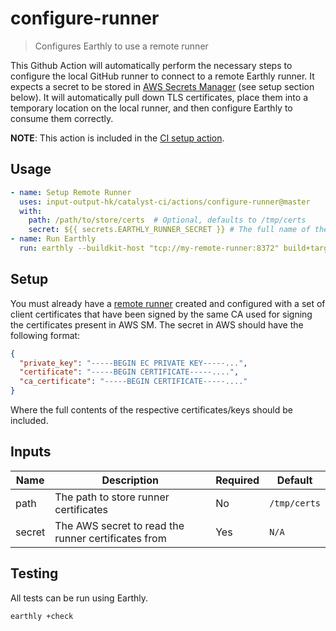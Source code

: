 # configure-runner

> Configures Earthly to use a remote runner

This Github Action will automatically perform the necessary steps to configure the local GitHub runner to connect to a remote
Earthly runner.
It expects a secret to be stored in [AWS Secrets Manager][asm] (see setup section below).
It will automatically pull down TLS certificates, place them into a temporary location on the local runner, and then configure
Earthly to consume them correctly.

**NOTE**: This action is included in the [CI setup action](../setup/).

## Usage

```yaml
- name: Setup Remote Runner
  uses: input-output-hk/catalyst-ci/actions/configure-runner@master
  with:
    path: /path/to/store/certs  # Optional, defaults to /tmp/certs
    secret: ${{ secrets.EARTHLY_RUNNER_SECRET }} # The full name of the secret in AWS SM
- name: Run Earthly
  run: earthly --buildkit-host "tcp://my-remote-runner:8372" build+target
```

## Setup

You must already have a [remote runner][rr] created and configured with a set of client certificates that have been signed by the
same CA used for signing the certificates present in AWS SM.
The secret in AWS should have the following format:

```json
{
  "private_key": "-----BEGIN EC PRIVATE KEY-----...",
  "certificate": "-----BEGIN CERTIFICATE-----....",
  "ca_certificate": "-----BEGIN CERTIFICATE-----...."
}
```

Where the full contents of the respective certificates/keys should be included.

## Inputs

| Name   | Description                                         | Required | Default      |
| ------ | --------------------------------------------------- | -------- | ------------ |
| path   | The path to store runner certificates               | No       | `/tmp/certs` |
| secret | The AWS secret to read the runner certificates from | Yes      | `N/A`        |

## Testing

All tests can be run using Earthly.

```bash
earthly +check
```

[asm]: https://aws.amazon.com/secrets-manager/
[rr]: https://docs.earthly.dev/docs/remote-runners
